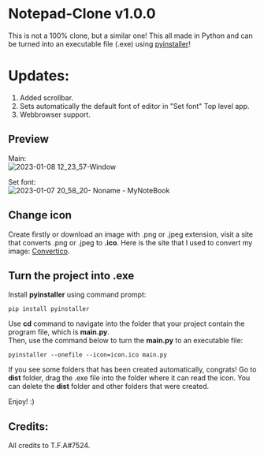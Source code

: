 # Notepad-Clone v1.0.0
This is not a 100% clone, but a similar one! This all made in Python and can be turned into an executable file (.exe) using [pyinstaller](https://pyinstaller.org/en/stable/)!

# Updates:
1. Added scrollbar.<br>
2. Sets automatically the default font of editor in "Set font" Top level app.<br>
3. Webbrowser support.

## Preview
Main: <br>
![2023-01-08 12_23_57-Window](https://user-images.githubusercontent.com/92172698/211193486-efe5f778-6440-42b5-bdc0-6c9fc161b98d.png)

Set font: <br>
![2023-01-07 20_58_20- Noname  - MyNoteBook](https://user-images.githubusercontent.com/92172698/211168349-af1b5177-873e-4fcc-85c1-5e41570f5186.png)

## Change icon
Create firstly or download an image with .png or .jpeg extension, visit a site that converts .png or .jpeg to **.ico**. Here is the site that I used to convert my image: [Convertico](https://convertico.com/).

## Turn the project into .exe
Install **pyinstaller** using command prompt:

```shell
pip install pyinstaller
```

Use **cd** command to navigate into the folder that your project contain the program file, which is **main.py**.<br>
Then, use the command below to turn the **main.py** to an executable file:

```shell
pyinstaller --onefile --icon=icon.ico main.py
```

If you see some folders that has been created automatically, congrats! Go to **dist** folder, drag the .exe file into the folder where it can read the icon. You can delete the **dist** folder and other folders that were created.

Enjoy! :)

## Credits:
All credits to T.F.A#7524.
